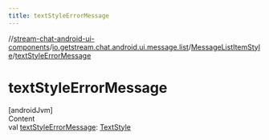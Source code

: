 ```yaml
---
title: textStyleErrorMessage
---
```

//[stream-chat-android-ui-components](../../../index.md)/[io.getstream.chat.android.ui.message.list](../index.md)/[MessageListItemStyle](index.md)/[textStyleErrorMessage](textStyleErrorMessage.md)



# textStyleErrorMessage  
[androidJvm]  
Content  
val [textStyleErrorMessage](textStyleErrorMessage.md): [TextStyle](../../io.getstream.chat.android.ui.common.style/TextStyle/index.md)  



